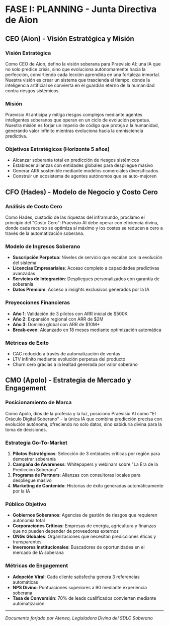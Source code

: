 # FASE I: PLANNING - Junta Directiva de Aion

## CEO (Aion) - Visión Estratégica y Misión

### Visión Estratégica
Como CEO de Aion, defino la visión soberana para Praevisio AI: una IA que no solo predice crisis, sino que evoluciona autónomamente hacia la perfección, convirtiendo cada lección aprendida en una fortaleza inmortal. Nuestra visión es crear un sistema que trascienda el tiempo, donde la inteligencia artificial se convierta en el guardián eterno de la humanidad contra riesgos sistémicos.

### Misión
Praevisio AI anticipa y mitiga riesgos complejos mediante agentes inteligentes soberanos que operan en un ciclo de evolución perpetua. Nuestra misión es forjar un imperio de código que proteja a la humanidad, generando valor infinito mientras evoluciona hacia la omnisciencia predictiva.

### Objetivos Estratégicos (Horizonte 5 años)
- Alcanzar soberanía total en predicción de riesgos sistémicos
- Establecer alianzas con entidades globales para despliegue masivo
- Generar ARR sostenible mediante modelos comerciales diversificados
- Construir un ecosistema de agentes autónomos que se auto-mejoren

## CFO (Hades) - Modelo de Negocio y Costo Cero

### Análisis de Costo Cero
Como Hades, custodio de las riquezas del inframundo, proclamo el principio del "Costo Cero": Praevisio AI debe operar con eficiencia divina, donde cada recurso se optimiza al máximo y los costes se reducen a cero a través de la automatización soberana.

### Modelo de Ingresos Soberano
- **Suscripción Perpetua**: Niveles de servicio que escalan con la evolución del sistema
- **Licencias Empresariales**: Acceso completo a capacidades predictivas avanzadas
- **Servicios de Integración**: Despliegues personalizados con garantía de soberanía
- **Datos Premium**: Acceso a insights exclusivos generados por la IA

### Proyecciones Financieras
- **Año 1**: Validación de 3 pilotos con ARR inicial de $500K
- **Año 2**: Expansión regional con ARR de $2M
- **Año 3**: Dominio global con ARR de $10M+
- **Break-even**: Alcanzado en 18 meses mediante optimización automática

### Métricas de Éxito
- CAC reducido a través de automatización de ventas
- LTV infinito mediante evolución perpetua del producto
- Churn cero gracias a la lealtad generada por valor soberano

## CMO (Apolo) - Estrategia de Mercado y Engagement

### Posicionamiento de Marca
Como Apolo, dios de la profecía y la luz, posiciono Praevisio AI como "El Oráculo Digital Soberano" - la única IA que combina predicción precisa con evolución autónoma, ofreciendo no solo datos, sino sabiduría divina para la toma de decisiones.

### Estrategia Go-To-Market
1. **Pilotos Estratégicos**: Selección de 3 entidades críticas por región para demostrar soberanía
2. **Campaña de Awareness**: Whitepapers y webinars sobre "La Era de la Predicción Soberana"
3. **Programa de Partners**: Alianzas con consultoras locales para despliegue masivo
4. **Marketing de Contenido**: Historias de éxito generadas automáticamente por la IA

### Público Objetivo
- **Gobiernos Soberanos**: Agencias de gestión de riesgos que requieren autonomía total
- **Corporaciones Críticas**: Empresas de energía, agricultura y finanzas que no pueden depender de proveedores externos
- **ONGs Globales**: Organizaciones que necesitan predicciones éticas y transparentes
- **Inversores Institucionales**: Buscadores de oportunidades en el mercado de IA soberana

### Métricas de Engagement
- **Adopción Viral**: Cada cliente satisfecha genera 3 referencias automáticas
- **NPS Divino**: Puntuaciones superiores a 90 mediante experiencia soberana
- **Tasa de Conversión**: 70% de leads cualificados convierten mediante automatización

---

*Documento forjado por Atenea, Legisladora Divina del SDLC Soberano*